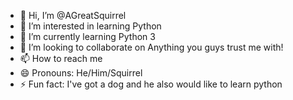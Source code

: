 - 👋 Hi, I’m @AGreatSquirrel
- 👀 I’m interested in learning Python
- 🌱 I’m currently learning Python 3
- 💞️ I’m looking to collaborate on Anything you guys trust me with!
- 📫 How to reach me
- 😄 Pronouns: He/Him/Squirrel
- ⚡ Fun fact: I've got a dog and he also would like to learn python

<!---
AGreatSquirrel/AGreatSquirrel is a ✨ special ✨ repository because its `README.md` (this file) appears on your GitHub profile.
You can click the Preview link to take a look at your changes.
--->
